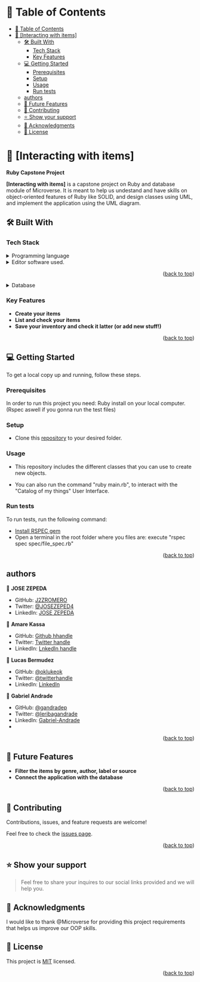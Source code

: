 <a name="readme-top"></a>
# 📗 Table of Contents

- [📗 Table of Contents](#-table-of-contents)
- [📖 \[Interacting with items\] ](#-interacting-with-items-)
  - [🛠 Built With ](#-built-with-)
    - [Tech Stack ](#tech-stack-)
    - [Key Features ](#key-features-)
  - [💻 Getting Started ](#-getting-started-)
    - [Prerequisites](#prerequisites)
    - [Setup](#setup)
    - [Usage](#usage)
    - [Run tests](#run-tests)
  - [authors](#authors)
  - [🔭 Future Features ](#-future-features-)
  - [🤝 Contributing ](#-contributing-)
  - [⭐️ Show your support ](#️-show-your-support-)
  - [🙏 Acknowledgments ](#-acknowledgments-)
  - [📝 License ](#-license-)

<!-- PROJECT DESCRIPTION -->

# 📖 [Interacting with items] <a name="about-project"></a>

**Ruby Capstone Project**

**[Interacting with items]** is a capstone project on Ruby and database module of Microverse. It is meant to help us undestand and have skills on object-oriented features of Ruby like SOLID, and design classes using UML, and implement the application using the UML diagram.

## 🛠 Built With <a name="built-with"></a>

### Tech Stack <a name="tech-stack"></a>

<details>
  <summary>Programming language</summary>
  <ul>
    <li><a href="https://www.ruby-lang.org/en/">Ruby</a></li>
  </ul>
</details>
<details>
<summary>Editor software used.</summary>
  <ul>
    <li><a href="https://code.visualstudio.com/">Viual Studio Code</a></li>
  </ul>
</details>
<p align="right">(<a href="#readme-top">back to top</a>)</p>

<details>
<summary>Database</summary>
  <ul>
    <li><a href="https://www.postgresql.org/">PostgreSQL</a></li>
  </ul>
</details>

<!-- Features -->

### Key Features <a name="key-features"></a>

- **Create your items**
- **List and check your items**
- **Save your inventory and check it latter (or add new stuff!)**

<p align="right">(<a href="#readme-top">back to top</a>)</p>

## 💻 Getting Started <a name="getting-started"></a>

To get a local copy up and running, follow these steps.

### Prerequisites

In order to run this project you need: Ruby install on your local computer. (Rspec aswell if you gonna run the test files)

### Setup

- Clone this [repository](git@github.com:J2ZROMERO/Ruby-group-capstone.git
) to your desired folder.
### Usage

- This repository includes the different classes that you can use to create new objects.

- You can also run the command "ruby main.rb", to interact with the "Catalog of my things" User Interface.


### Run tests

To run tests, run the following command:
- [Install RSPEC gem](https://rspec.info/)
- Open a terminal in the root folder where you files are:
  execute "rspec spec spec/file_spec.rb"

<p align="right">(<a href="#readme-top">back to top</a>)</p>

<!-- AUTHORS -->

## authors

👤 **JOSE ZEPEDA**

- GitHub: [J2ZROMERO](https://github.com/J2ZROMERO)
- Twitter: [@JOSEZEPED4](https://twitter.com/JOSEZEPED4)
- LinkedIn: [JOSE ZEPEDA](https://www.linkedin.com/in/jose-zepeda-733ab91ab/)

👤 **Amare Kassa**

- GitHub: [Github hhandle](https://github.com/amare1990)
- Twitter: [Twitter handle](https://twitter.com/@amaremek)
- LinkedIn: [LnkedIn handle](https://www.linkedin.com/in/amaremek)

👤 **Lucas Bermudez**

- GitHub: [@oklukeok](https://github.com/oklukeok)
- Twitter: [@twitterhandle](https://twitter.com/twitterhandle)
- LinkedIn: [LinkedIn](https://linkedin.com/in/linkedinhandle)

👤 **Gabriel Andrade**

- GitHub: [@gandradep](https://github.com/gandradep)
- Twitter: [@leribagandrade](https://twitter.com/leribagandrade)
- LinkedIn: [Gabriel-Andrade](https://www.linkedin.com/in/gabriel-andrade-silla-turca/)
-
<p align="right">(<a href="#readme-top">back to top</a>)</p>

<!-- FUTURE FEATURES -->

## 🔭 Future Features <a name="future-features"></a>

- **Filter the items by genre, author, label or source**
- **Connect the application with the database**

<p align="right">(<a href="#readme-top">back to top</a>)</p>

<!-- CONTRIBUTING -->

## 🤝 Contributing <a name="contributing"></a>

Contributions, issues, and feature requests are welcome!

Feel free to check the [issues page](../../issues/).

<p align="right">(<a href="#readme-top">back to top</a>)</p>

<!-- SUPPORT -->

## ⭐️ Show your support <a name="support"></a>

> Feel free to share your inquires to our social links provided and we will help you.

## 🙏 Acknowledgments <a name="acknowledgements"></a>

I would like to thank  @Microverse for providing this project requirements that helps us improve  our OOP skills.


## 📝 License <a name="license"></a>

This project is [MIT](https://github.com/J2ZROMERO/Ruby-group-capstone./LICENSE) licensed.

<p align="right">(<a href="#readme-top">back to top</a>)</p>
